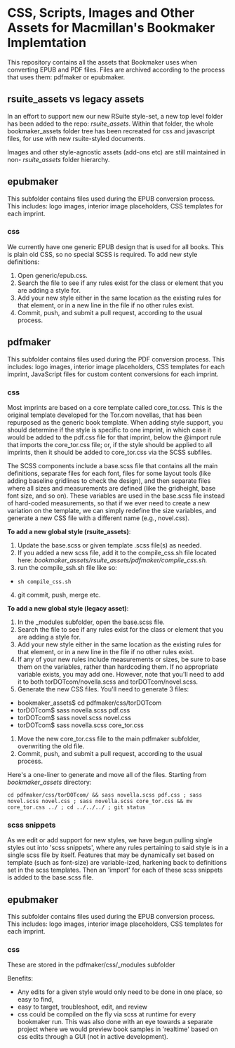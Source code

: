 # CSS, Scripts, Images and Other Assets for Macmillan's Bookmaker Implemtation

This repository contains all the assets that Bookmaker uses when converting EPUB and PDF files. Files are archived according to the process that uses them: pdfmaker or epubmaker.

## rsuite_assets vs legacy assets
In an effort to support new our new RSuite style-set, a new top level folder has been added to the repo: *rsuite_assets*. Within that folder, the whole bookmaker_assets folder tree has been recreated for css and javascript files, for use with new rsuite-styled documents.

Images and other style-agnostic assets (add-ons etc) are still maintained in non- *rsuite_assets* folder hierarchy.

## epubmaker

This subfolder contains files used during the EPUB conversion process. This includes: logo images, interior image placeholders, CSS templates for each imprint.

### css

We currently have one generic EPUB design that is used for all books. This is plain old CSS, so no special SCSS is required. To add new style definitions:

1. Open generic/epub.css.
1. Search the file to see if any rules exist for the class or element that you are adding a style for.
1. Add your new style either in the same location as the existing rules for that element, or in a new line in the file if no other rules exist.
1. Commit, push, and submit a pull request, according to the usual process.


## pdfmaker

This subfolder contains files used during the PDF conversion process. This includes: logo images, interior image placeholders, CSS templates for each imprint, JavaScript files for custom content conversions for each imprint.

### css

Most imprints are based on a core template called core_tor.css. This is the original template developed for the Tor.com novellas, that has been repurposed as the generic book template. When adding style support, you should determine if the style is specific to one imprint, in which case it would be added to the pdf.css file for that imprint, below the @import rule that imports the core_tor.css file; or, if the style should be applied to all imprints, then it should be added to core_tor.css via the SCSS subfiles.

The SCSS components include a base.scss file that contains all the main definitions, separate files for each font, files for some layout tools (like adding baseline gridlines to check the design), and then separate files where all sizes and measurements are defined (like the gridheight, base font size, and so on). These variables are used in the base.scss file instead of hard-coded measurements, so that if we ever need to create a new variation on the template, we can simply redefine the size variables, and generate a new CSS file with a different name (e.g., novel.css).

**To add a new global style (rsuite_assets)**:
1. Update the base.scss or given template .scss file(s) as needed.
2. If you added a new scss file, add it to the compile_css.sh file located here: *bookmaker_assets/rsuite_assets/pdfmaker/compile_css.sh.*
3. run the compile_ssh.sh file like so:
  * `sh compile_css.sh`
4. git commit, push, merge etc.


**To add a new global style (legacy asset)**:
1. In the _modules subfolder, open the base.scss file.
1. Search the file to see if any rules exist for the class or element that you are adding a style for.
1. Add your new style either in the same location as the existing rules for that element, or in a new line in the file if no other rules exist.
1. If any of your new rules include measurements or sizes, be sure to base them on the variables, rather than hardcoding them. If no appropriate variable exists, you may add one. However, note that you'll need to add it to both torDOTcom/novella.scss and torDOTcom/novel.scss.
1. Generate the new CSS files. You'll need to generate 3 files:
  * bookmaker_assets$ cd pdfmaker/css/torDOTcom
  * torDOTcom$ sass novella.scss pdf.css
  * torDOTcom$ sass novel.scss novel.css
  * torDOTcom$ sass novella.scss core_tor.css
1. Move the new core_tor.css file to the main pdfmaker subfolder, overwriting the old file.
1. Commit, push, and submit a pull request, according to the usual process.

Here's a one-liner to generate and move all of the files. Starting from *bookmaker_assets* directory:

```
cd pdfmaker/css/torDOTcom/ && sass novella.scss pdf.css ; sass novel.scss novel.css ; sass novella.scss core_tor.css && mv core_tor.css ../ ; cd ../../../ ; git status
```

### scss snippets
As we edit or add support for new styles, we have begun pulling single styles out into 'scss snippets', where any rules pertaining to said style is in a single scss file by itself. Features that may be dynamically set based on template (such as font-size) are variable-ized, harkening back to definitions set in the scss templates. Then an 'import' for each of these scss snippets is added to the base.scss file.

## epubmaker

This subfolder contains files used during the EPUB conversion process. This includes: logo images, interior image placeholders, CSS templates for each imprint.

### css
These are stored in the pdfmaker/css/_modules subfolder

Benefits:
* Any edits for a given style would only need to be done in one place, so easy to find,
* easy to target, troubleshoot, edit, and review
* css could be compiled on the fly via scss at runtime for every bookmaker run. This was also done with an eye towards a separate project where we would preview book samples in 'realtime' based on css edits through a GUI (not in active development).

